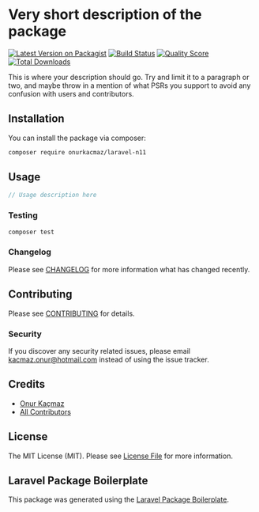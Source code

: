 # Very short description of the package

[![Latest Version on Packagist](https://img.shields.io/packagist/v/onurkacmaz/laravel-n11.svg?style=flat-square)](https://packagist.org/packages/onurkacmaz/laravel-n11)
[![Build Status](https://img.shields.io/travis/onurkacmaz/laravel-n11/master.svg?style=flat-square)](https://travis-ci.org/onurkacmaz/laravel-n11)
[![Quality Score](https://img.shields.io/scrutinizer/g/onurkacmaz/laravel-n11.svg?style=flat-square)](https://scrutinizer-ci.com/g/onurkacmaz/laravel-n11)
[![Total Downloads](https://img.shields.io/packagist/dt/onurkacmaz/laravel-n11.svg?style=flat-square)](https://packagist.org/packages/onurkacmaz/laravel-n11)

This is where your description should go. Try and limit it to a paragraph or two, and maybe throw in a mention of what PSRs you support to avoid any confusion with users and contributors.

## Installation

You can install the package via composer:

```bash
composer require onurkacmaz/laravel-n11
```

## Usage

``` php
// Usage description here
```

### Testing

``` bash
composer test
```

### Changelog

Please see [CHANGELOG](CHANGELOG.md) for more information what has changed recently.

## Contributing

Please see [CONTRIBUTING](CONTRIBUTING.md) for details.

### Security

If you discover any security related issues, please email kacmaz.onur@hotmail.com instead of using the issue tracker.

## Credits

- [Onur Kaçmaz](https://github.com/onurkacmaz)
- [All Contributors](../../contributors)

## License

The MIT License (MIT). Please see [License File](LICENSE.md) for more information.

## Laravel Package Boilerplate

This package was generated using the [Laravel Package Boilerplate](https://laravelpackageboilerplate.com).